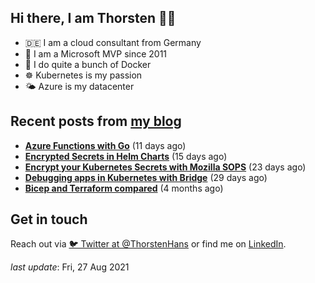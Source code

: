 ## Hi there, I am Thorsten 👋🏼

- 🇩🇪 I am a cloud consultant from Germany 
- 🔷 I am a Microsoft MVP since 2011
- 🐳 I do quite a bunch of Docker
- ☸️ Kubernetes is my passion
- 🌤 Azure is my datacenter

## Recent posts from [my blog](https://thorsten-hans.com) 

- **[Azure Functions with Go](https://thorsten-hans.com/azure-functions-with-go/)** (11 days ago)
- **[Encrypted Secrets in Helm Charts](https://thorsten-hans.com/encrypted-secrets-in-helm-charts/)** (15 days ago)
- **[Encrypt your Kubernetes Secrets with Mozilla SOPS](https://thorsten-hans.com/encrypt-your-kubernetes-secrets-with-mozilla-sops/)** (23 days ago)
- **[Debugging apps in Kubernetes with Bridge](https://thorsten-hans.com/debugging-apps-in-kubernetes-with-bridge/)** (29 days ago)
- **[Bicep and Terraform compared](https://thorsten-hans.com/bicep-and-terraform-compared/)** (4 months ago)

## Get in touch

Reach out via [🐦 Twitter at @ThorstenHans](https://twitter.com/ThorstenHans) or find me on [LinkedIn](https://linkedin.com/in/ThorstenHans).

_last update_: Fri, 27 Aug 2021
